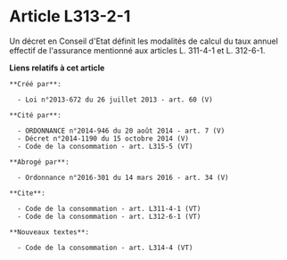 # Article L313-2-1

Un décret en Conseil d'Etat définit les modalités de calcul du taux annuel effectif de l'assurance mentionné aux articles L.
311-4-1 et L. 312-6-1.

**Liens relatifs à cet article**

	**Créé par**:

	  - Loi n°2013-672 du 26 juillet 2013 - art. 60 (V)

	**Cité par**:

	  - ORDONNANCE n°2014-946 du 20 août 2014 - art. 7 (V)
	  - Décret n°2014-1190 du 15 octobre 2014 (V)
	  - Code de la consommation - art. L315-5 (VT)

	**Abrogé par**:

	  - Ordonnance n°2016-301 du 14 mars 2016 - art. 34 (V)

	**Cite**:

	  - Code de la consommation - art. L311-4-1 (VT)
	  - Code de la consommation - art. L312-6-1 (VT)

	**Nouveaux textes**:

	  - Code de la consommation - art. L314-4 (VT)
